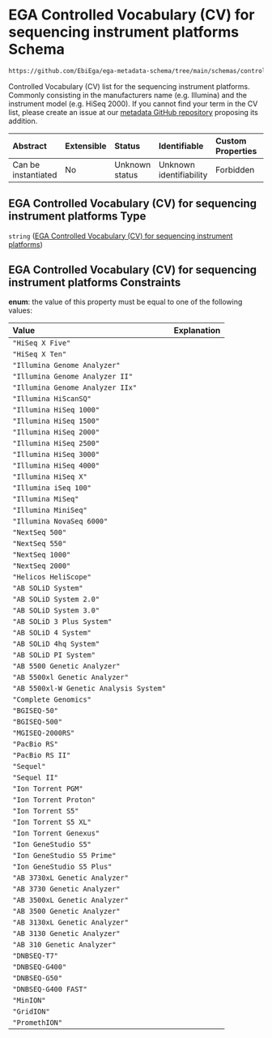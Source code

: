 # EGA Controlled Vocabulary (CV) for sequencing instrument platforms Schema

```txt
https://github.com/EbiEga/ega-metadata-schema/tree/main/schemas/controlled_vocabulary_schemas/EGA.cv.instrument_platforms_sequencing.json
```

Controlled Vocabulary (CV) list for the sequencing instrument platforms. Commonly consisting in the manufacturers name (e.g. Illumina) and the instrument model (e.g. HiSeq 2000). If you cannot find your term in the CV list, please create an issue at our [metadata GitHub repository](https://github.com/EbiEga/ega-metadata-schema) proposing its addition.

| Abstract            | Extensible | Status         | Identifiable            | Custom Properties | Additional Properties | Access Restrictions | Defined In                                                                                                                                             |
| :------------------ | :--------- | :------------- | :---------------------- | :---------------- | :-------------------- | :------------------ | :----------------------------------------------------------------------------------------------------------------------------------------------------- |
| Can be instantiated | No         | Unknown status | Unknown identifiability | Forbidden         | Allowed               | none                | [EGA.cv.instrument_platforms_sequencing.json](../out/controlled_vocabulary_schemas/EGA.cv.instrument_platforms_sequencing.json "open original schema") |

## EGA Controlled Vocabulary (CV) for sequencing instrument platforms Type

`string` ([EGA Controlled Vocabulary (CV) for sequencing instrument platforms](ega-7.md))

## EGA Controlled Vocabulary (CV) for sequencing instrument platforms Constraints

**enum**: the value of this property must be equal to one of the following values:

| Value                                   | Explanation |
| :-------------------------------------- | :---------- |
| `"HiSeq X Five"`                        |             |
| `"HiSeq X Ten"`                         |             |
| `"Illumina Genome Analyzer"`            |             |
| `"Illumina Genome Analyzer II"`         |             |
| `"Illumina Genome Analyzer IIx"`        |             |
| `"Illumina HiScanSQ"`                   |             |
| `"Illumina HiSeq 1000"`                 |             |
| `"Illumina HiSeq 1500"`                 |             |
| `"Illumina HiSeq 2000"`                 |             |
| `"Illumina HiSeq 2500"`                 |             |
| `"Illumina HiSeq 3000"`                 |             |
| `"Illumina HiSeq 4000"`                 |             |
| `"Illumina HiSeq X"`                    |             |
| `"Illumina iSeq 100"`                   |             |
| `"Illumina MiSeq"`                      |             |
| `"Illumina MiniSeq"`                    |             |
| `"Illumina NovaSeq 6000"`               |             |
| `"NextSeq 500"`                         |             |
| `"NextSeq 550"`                         |             |
| `"NextSeq 1000"`                        |             |
| `"NextSeq 2000"`                        |             |
| `"Helicos HeliScope"`                   |             |
| `"AB SOLiD System"`                     |             |
| `"AB SOLiD System 2.0"`                 |             |
| `"AB SOLiD System 3.0"`                 |             |
| `"AB SOLiD 3 Plus System"`              |             |
| `"AB SOLiD 4 System"`                   |             |
| `"AB SOLiD 4hq System"`                 |             |
| `"AB SOLiD PI System"`                  |             |
| `"AB 5500 Genetic Analyzer"`            |             |
| `"AB 5500xl Genetic Analyzer"`          |             |
| `"AB 5500xl-W Genetic Analysis System"` |             |
| `"Complete Genomics"`                   |             |
| `"BGISEQ-50"`                           |             |
| `"BGISEQ-500"`                          |             |
| `"MGISEQ-2000RS"`                       |             |
| `"PacBio RS"`                           |             |
| `"PacBio RS II"`                        |             |
| `"Sequel"`                              |             |
| `"Sequel II"`                           |             |
| `"Ion Torrent PGM"`                     |             |
| `"Ion Torrent Proton"`                  |             |
| `"Ion Torrent S5"`                      |             |
| `"Ion Torrent S5 XL"`                   |             |
| `"Ion Torrent Genexus"`                 |             |
| `"Ion GeneStudio S5"`                   |             |
| `"Ion GeneStudio S5 Prime"`             |             |
| `"Ion GeneStudio S5 Plus"`              |             |
| `"AB 3730xL Genetic Analyzer"`          |             |
| `"AB 3730 Genetic Analyzer"`            |             |
| `"AB 3500xL Genetic Analyzer"`          |             |
| `"AB 3500 Genetic Analyzer"`            |             |
| `"AB 3130xL Genetic Analyzer"`          |             |
| `"AB 3130 Genetic Analyzer"`            |             |
| `"AB 310 Genetic Analyzer"`             |             |
| `"DNBSEQ-T7"`                           |             |
| `"DNBSEQ-G400"`                         |             |
| `"DNBSEQ-G50"`                          |             |
| `"DNBSEQ-G400 FAST"`                    |             |
| `"MinION"`                              |             |
| `"GridION"`                             |             |
| `"PromethION"`                          |             |
